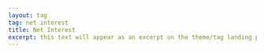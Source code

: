 ```yaml
---
layout: tag
tag: net interest
title: Net Interest
excerpt: this text will appear as an excerpt on the theme/tag landing page
---
```

